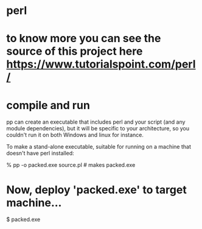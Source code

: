 # perl

# to know more you can see the source of this project here https://www.tutorialspoint.com/perl/ 

# compile and run
pp can create an executable that includes perl and your script (and any module dependencies), but it will be specific to your architecture, so you couldn't run it on both Windows and linux for instance.

To make a stand-alone executable, suitable for running on a machine that doesn't have perl installed:

   % pp -o packed.exe source.pl        # makes packed.exe
   # Now, deploy 'packed.exe' to target machine...
   $ packed.exe 